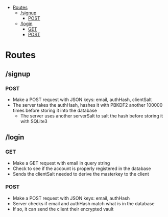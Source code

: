 - [Routes](#routes)
  - [/signup](#signup)
    - [POST](#post)
  - [/login](#login)
    - [GET](#get)
    - [POST](#post-1)

# Routes
## /signup
### POST
- Make a POST request with JSON keys: email, authHash, clientSalt
- The server takes the authHash, hashes it with PBKDF2 another 100000 times before storing it into the database
  - The server uses another serverSalt to salt the hash before storing it with SQLite3

## /login
### GET
- Make a GET request with email in query string 
- Check to see if the account is properly registered in the database
- Sends the clientSalt needed to derive the masterkey to the client

### POST
- Make a POST request with JSON keys: email, authHash
- Server checks if email and authHash match what is in the database
- If so, it can send the client their encrypted vault

